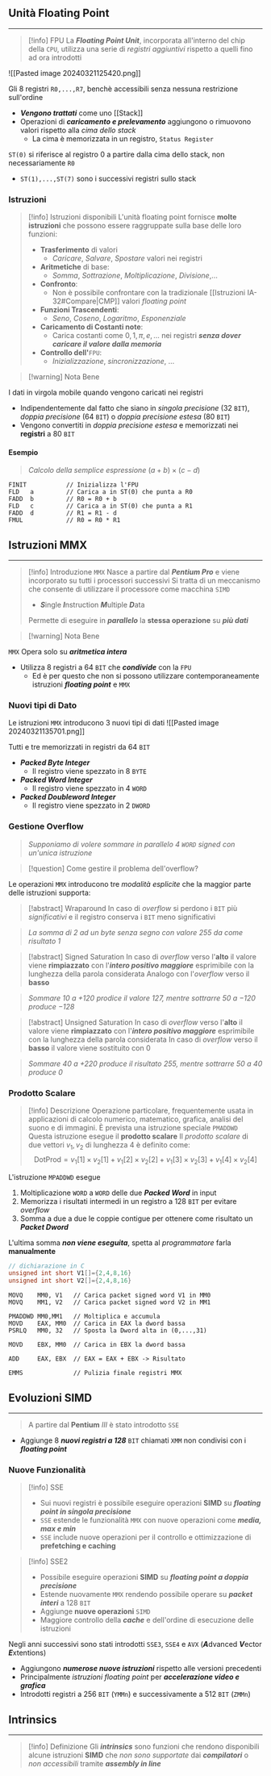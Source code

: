 ## Unità Floating Point
---
>[!info] FPU
>La ***Floating Point Unit***, incorporata all'interno del chip della `CPU`, utilizza una serie di *registri aggiuntivi* rispetto a quelli fino ad ora introdotti


![[Pasted image 20240321125420.png]]

Gli 8 registri `R0,...,R7`, benchè accessibili senza nessuna restrizione sull'ordine
- ***Vengono trattati*** come uno [[Stack]]
- Operazioni di ***caricamento e prelevamento*** aggiungono o rimuovono valori rispetto alla *cima dello stack*
	- La cima è memorizzata in un registro, `Status Register`
 
`ST(0)` si riferisce al registro $0$ a partire dalla cima dello stack, non necessariamente `R0`
- `ST(1),...,ST(7)` sono i successivi registri sullo stack

### Istruzioni
>[!info] Istruzioni disponibili
>L'unità floating point fornisce **molte istruzioni** che possono essere raggruppate sulla base delle loro funzioni:
>- **Trasferimento** di valori
>	- *Caricare*, *Salvare*, *Spostare* valori nei registri
>- **Aritmetiche** di base:
>	- *Somma*, *Sottrazione*, *Moltiplicazione*, *Divisione*,$\dots$
>- **Confronto**:
>	- Non è possibile confrontare con la tradizionale [[Istruzioni IA-32#Compare|CMP]] valori *floating point*
>- **Funzioni Trascendenti**:
>	- *Seno*, *Coseno*, *Logaritmo*, *Esponenziale*
>- **Caricamento di Costanti note**:
>	- Carica costanti come $0,1,\pi,e,\dots$ nei registri ***senza dover caricare il valore dalla memoria***
>- **Controllo dell'**`FPU`:
>	- *Inizializzazione*, *sincronizzazione*, $\dots$

>[!warning] Nota Bene

I dati in virgola mobile quando vengono caricati nei registri
- Indipendentemente dal fatto che siano in *singola precisione* ($32$ `BIT`), *doppia precisione* ($64$ `BIT`) o *doppia precisione estesa* ($80$ `BIT`)
- Vengono convertiti in *doppia precisione estesa* e memorizzati nei **registri** a $80$ `BIT`

#### Esempio
>*Calcolo della semplice espressione* $(a+b)\times(c-d)$

```assembly
FINIT           // Inizializza l'FPU
FLD   a         // Carica a in ST(0) che punta a R0
FADD  b         // R0 = R0 + b
FLD   c         // Carica a in ST(0) che punta a R1
FADD  d         // R1 = R1 - d
FMUL            // R0 = R0 * R1
```


## Istruzioni MMX
---
>[!info] Introduzione
>`MMX` Nasce a partire dal ***Pentium Pro*** e viene incorporato su tutti i processori successivi
>Si tratta di un meccanismo che consente di utilizzare il processore come macchina `SIMD`
>- ***S***ingle ***I***nstruction ***M***ultiple ***D***ata
>
>Permette di eseguire in ***parallelo*** la **stessa operazione** su ***più dati***

>[!warning] Nota Bene

`MMX` Opera solo su ***aritmetica intera***
- Utilizza $8$ registri a $64$ `BIT` che ***condivide*** con la `FPU`
	- Ed è per questo che non si possono utilizzare contemporaneamente istruzioni ***floating point*** e `MMX`

### Nuovi tipi di Dato
Le istruzioni `MMX` introducono 3 nuovi tipi di dati
![[Pasted image 20240321135701.png]]

Tutti e tre memorizzati in registri da $64$ `BIT`
- ***Packed Byte Integer***
	- Il registro viene spezzato in 8 `BYTE`
- ***Packed Word Integer***
	- Il registro viene spezzato in 4 `WORD`
- ***Packed Doubleword Integer***
	- Il registro viene spezzato in 2 `DWORD`

### Gestione Overflow
>*Supponiamo di volere sommare in parallelo 4 `WORD` signed con un'unica istruzione*

>[!question] Come gestire il problema dell'overflow?

Le operazioni `MMX` introducono tre *modalità esplicite* che la maggior parte delle istruzioni supporta:

>[!abstract] Wraparound
>In caso di *overflow* si perdono i `BIT` più *significativi* e il registro conserva i `BIT` meno significativi

>*La somma di $2$ ad un byte senza segno con valore $255$ da come risultato $1$*

>[!abstract] Signed Saturation
>In caso di *overflow* verso l'**alto** il valore viene **rimpiazzato** con l'***intero positivo maggiore*** esprimibile con la lunghezza della parola considerata
>Analogo con l'*overflow* verso il **basso**

>*Sommare $10$ a $+120$ prodice il valore $127$, mentre sottrarre $50$ a $-120$ produce $-128$*

>[!abstract] Unsigned Saturation
>In caso di *overflow* verso l'**alto** il valore viene **rimpiazzato** con l'***intero positivo maggiore*** esprimibile con la lunghezza della parola considerata
>In caso di *overflow* verso il **basso** il valore viene sostituito con $0$

>*Sommare $40$ a $+220$ produce il risultato $255$, mentre sottrarre $50$ a $40$ produce $0$*


### Prodotto Scalare
>[!info] Descrizione
>Operazione particolare, frequentemente usata in applicazioni di calcolo numerico, matematico, grafica, analisi del suono e di immagini.
>È prevista una istruzione speciale `PMADDWD`
>Questa istruzione esegue il **prodotto scalare**
>Il *prodotto scalare* di due vettori $v_{1},v_{2}$ di lunghezza $4$ è definito come:
>$$\text{DotProd}=v_{1}[1]\times v_{2}[1]+v_{1}[2]\times v_{2}[2]+v_{1}[3]\times v_{2}[3]+v_{1}[4]\times v_{2}[4]$$

L'istruzione `MPADDWD` esegue
1. Moltiplicazione `WORD` a `WORD` delle due ***Packed Word*** in input
2. Memorizza i risultati intermedi in un registro a $128$ `BIT` per evitare *overflow*
3. Somma a due a due le coppie contigue per ottenere come risultato un ***Packet Dword***

L'ultima somma ***non viene eseguita***, spetta al *programmatore* farla **manualmente**

```c
// dichiarazione in C
unsigned int short V1[]={2,4,8,16}
unsigned int short V2[]={2,4,8,16}
```

```assembly
MOVQ    MM0, V1   // Carica packet signed word V1 in MM0
MOVQ    MM1, V2   // Carica packet signed word V2 in MM1

PMADDWD MM0,MM1   // Moltiplica e accumula
MOVD    EAX, MM0  // Carica in EAX la dword bassa
PSRLQ   MM0, 32   // Sposta la Dword alta in (0,...,31)

MOVD    EBX, MM0  // Carica in EBX la dword bassa

ADD     EAX, EBX  // EAX = EAX + EBX -> Risultato

EMMS              // Pulizia finale registri MMX
```

## Evoluzioni SIMD
---
>A partire dal **Pentium** $III$ è stato introdotto `SSE`

- Aggiunge $8$ ***nuovi registri a $128$*** `BIT` chiamati `XMM` non condivisi con i ***floating point***

### Nuove Funzionalità
>[!info] SSE
>- Sui nuovi registri è possibile eseguire operazioni **SIMD** su ***floating point in singola precisione***
>- `SSE` estende le funzionalità `MMX` con nuove operazioni come ***media, max e min***
>- `SSE` include nuove operazioni per il controllo e ottimizzazione di **prefetching e caching** 

>[!info] SSE2
>- Possibile eseguire operazioni **SIMD** su ***floating point a doppia precisione***
>- Estende nuovamente `MMX` rendendo possibile operare su ***packet interi*** a $128$ `BIT`
>- Aggiunge **nuove operazioni** `SIMD`
>- Maggiore controllo della ***cache*** e dell'ordine di esecuzione delle istruzioni

Negli anni successivi sono stati introdotti `SSE3`, `SSE4` e `AVX` 
(***A***dvanced ***V***ector ***E***xtentions)
- Aggiungono ***numerose nuove istruzioni*** rispetto alle versioni precedenti
- Principalmente *istruzioni floating point* per ***accelerazione video e grafica***
- Introdotti registri a $256$ `BIT` (`YMMn`) e successivamente a $512$ `BIT` (`ZMMn`)

## Intrinsics
---
>[!info] Definizione
>Gli ***intrinsics*** sono funzioni che rendono disponibili alcune istruzioni **SIMD** che *non sono supportate* dai ***compilatori*** o *non accessibili* tramite ***assembly in line***